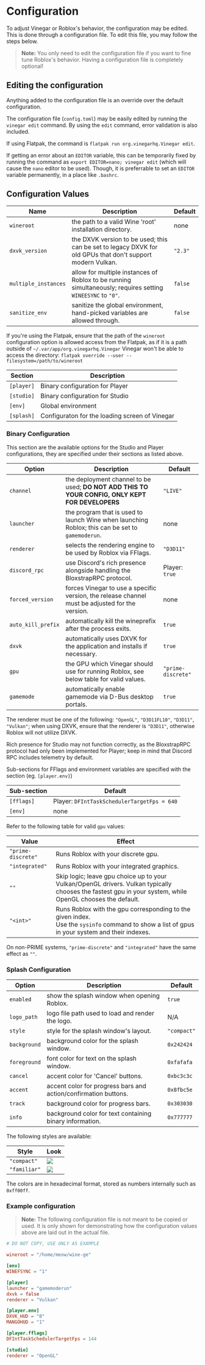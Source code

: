 # Configuration

To adjust Vinegar or Roblox's behavior, the configuration may be edited. This is done through a configuration file. To edit this file, you may follow the steps below.

> **Note:** You only need to edit the configuration file if you want to fine tune Roblox's behavior. Having a configuration file is completely optional!

## Editing the configuration

Anything added to the configuration file is an override over the default configuration.

The configuration file (`config.toml`) may be easily edited by running the `vinegar edit` command. By using the `edit` command, error validation is also included.

If using Flatpak, the command is `flatpak run org.vinegarhq.Vinegar edit`.

If getting an error about an `EDITOR` variable, this can be temporarily fixed by running the command as `export EDITOR=nano; vinegar edit` (which will cause the `nano` editor to be used). Though, it is preferrable to set an `EDITOR` variable permanently, in a place like `.bashrc`.

## Configuration Values

| Name                 | Description                                                                                                 | Default |
| -------------------- | ----------------------------------------------------------------------------------------------------------- | ------- |
| `wineroot`           | the path to a valid Wine 'root' installation directory.                                                     | none    |
| `dxvk_version`       | the DXVK version to be used; this can be set to legacy DXVK for old GPUs that don't support modern Vulkan.  | `"2.3"` |
| `multiple_instances` | allow for multiple instances of Roblox to be running simultaneously; requires setting `WINEESYNC` to `"0"`. | `false` |
| `sanitize_env`       | sanitize the global environment, hand-picked variables are allowed through.                                 | `false` |

If you're using the Flatpak, ensure that the path of the `wineroot` configuration option is allowed access from the Flatpak, as if it is a path outside of `~/.var/app/org.vinegarhq.Vinegar` Vinegar won't be able to access the directory: `flatpak override --user --filesystem=/path/to/wineroot`

| Section    | Description                                    |
| ---------- | ---------------------------------------------- |
| `[player]` | Binary configuration for Player                |
| `[studio]` | Binary configuration for Studio                |
| `[env]`    | Global environment                             |
| `[splash]` | Configuraton for the loading screen of Vinegar |

### Binary Configuration

This section are the available options for the Studio and Player configurations, they are specified under their sections as listed above.

| Option             | Description                                                                                      | Default            |
| ------------------ | ------------------------------------------------------------------------------------------------ | ------------------ |
| `channel`          | the deployment channel to be used; **DO NOT ADD THIS TO YOUR CONFIG, ONLY KEPT FOR DEVELOPERS**   | `"LIVE"`           |
| `launcher`         | the program that is used to launch Wine when launching Roblox; this can be set to `gamemoderun`. | none               |
| `renderer`         | selects the rendering engine to be used by Roblox via FFlags.                                    | `"D3D11"`          |
| `discord_rpc`      | use Discord's rich presence alongside handling the BloxstrapRPC protocol.                        | Player: `true`     |
| `forced_version`   | forces Vinegar to use a specific version, the release channel must be adjusted for the version.  | none               |
| `auto_kill_prefix` | automatically kill the wineprefix after the process exits.                                       | `true`             |
| `dxvk`             | automatically uses DXVK for the application and installs if necessary.                           | `true`             |
| `gpu`              | the GPU which Vinegar should use for running Roblox, see below table for valid values.           | `"prime-discrete"` |
| `gamemode`         | automatically enable gamemode via D-Bus desktop portals.                                         | `true`             |

The renderer must be one of the following: `"OpenGL"`, `"D3D11FL10"`, `"D3D11"`, `"Vulkan"`;
when using DXVK, ensure that the renderer is `"D3D11"`, otherwise Roblox will not utilize DXVK.

Rich presence for Studio may not function correctly, as the BloxstrapRPC protocol had only been implemented for Player; keep in mind that Discord RPC includes telemetry by default.

Sub-sections for FFlags and environment variables are specified with the section (eg. `[player.env]`)

| Sub-section | Default                                     |
| ----------- | ------------------------------------------- |
| `[fflags]`  | Player: `DFIntTaskSchedulerTargetFps = 640` |
| `[env]`     | none                                        |

Refer to the following table for valid `gpu` values:

| Value              | Effect                                                                                                                                                    |
| ------------------ | --------------------------------------------------------------------------------------------------------------------------------------------------------- |
| `"prime-discrete"` | Runs Roblox with your discrete gpu.                                                                                                                       |
| `"integrated"`     | Runs Roblox with your integrated graphics.                                                                                                                |
| `""`               | Skip logic; leave gpu choice up to your Vulkan/OpenGL drivers. Vulkan typically chooses the fastest gpu in your system, while OpenGL chooses the default. |
| `"<int>"`          | Runs Roblox with the gpu corresponding to the given index.<br/>Use the `sysinfo` command to show a list of gpus in your system and their indexes.         |

On non-PRIME systems, `"prime-discrete"` and `"integrated"` have the same effect as `""`.

### Splash Configuration

| Option       | Description                                                     | Default     |
| ------------ | --------------------------------------------------------------- | ----------- |
| `enabled`    | show the splash window when opening Roblox.                     | `true`      |
| `logo_path`  | logo file path used to load and render the logo.                | N/A         |
| `style`      | style for the splash window's layout.                           | `"compact"` |
| `background` | background color for the splash window.                         | `0x242424`  |
| `foreground` | font color for text on the splash window.                       | `0xfafafa`  |
| `cancel`     | accent color for 'Cancel' buttons.                              | `0xbc3c3c`  |
| `accent`     | accent color for progress bars and action/confirmation buttons. | `0x8fbc5e`  |
| `track`      | background color for progress bars.                             | `0x303030`  |
| `info`       | background color for text containing binary information.        | `0x777777`  |

The  following styles are available:

| Style        | Look                       |
| ------------ | -------------------------- |
| `"compact"`  | ![](./splash-compact.png)  |
| `"familiar"` | ![](./splash-familiar.png) |

The colors are in hexadecimal format, stored as numbers internally such as `0xff00ff`.

### Example configuration

> **Note:** The following configuration file is not meant to be copied or used. It is only shown for demonstrating how the configuration values above are laid out in the actual file.

```toml
# DO NOT COPY, USE ONLY AS EXAMPLE

wineroot = "/home/meow/wine-ge"

[env]
WINEFSYNC = "1"

[player]
launcher = "gamemoderun"
dxvk = false
renderer = "Vulkan"

[player.env]
DXVK_HUD = "0"
MANGOHUD = "1"

[player.fflags]
DFIntTaskSchedulerTargetFps = 144

[studio]
renderer = "OpenGL"
```
